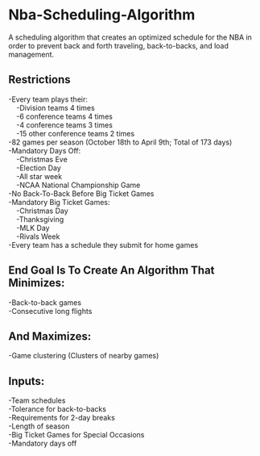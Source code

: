 # Nba-Scheduling-Algorithm
A scheduling algorithm that creates an optimized schedule for the NBA in order to prevent back and forth traveling, back-to-backs, and load management.

## Restrictions
-Every team plays their:  
&nbsp;&nbsp;&nbsp;&nbsp;-Division teams 4 times  
&nbsp;&nbsp;&nbsp;&nbsp;-6 conference teams 4 times  
&nbsp;&nbsp;&nbsp;&nbsp;-4 conference teams 3 times  
&nbsp;&nbsp;&nbsp;&nbsp;-15 other conference teams 2 times  
-82 games per season (October 18th to April 9th; Total of 173 days)  
-Mandatory Days Off:  
&nbsp;&nbsp;&nbsp;&nbsp;-Christmas Eve  
&nbsp;&nbsp;&nbsp;&nbsp;-Election Day  
&nbsp;&nbsp;&nbsp;&nbsp;-All star week  
&nbsp;&nbsp;&nbsp;&nbsp;-NCAA National Championship Game  
-No Back-To-Back Before Big Ticket Games  
-Mandatory Big Ticket Games:  
&nbsp;&nbsp;&nbsp;&nbsp;-Christmas Day  
&nbsp;&nbsp;&nbsp;&nbsp;-Thanksgiving  
&nbsp;&nbsp;&nbsp;&nbsp;-MLK Day  
&nbsp;&nbsp;&nbsp;&nbsp;-Rivals Week  
-Every team has a schedule they submit for home games  

## End Goal Is To Create An Algorithm That Minimizes:
-Back-to-back games  
-Consecutive long flights  
## And Maximizes:
-Game clustering (Clusters of nearby games)  

## Inputs:
-Team schedules  
-Tolerance for back-to-backs  
-Requirements for 2-day breaks  
-Length of season  
-Big Ticket Games for Special Occasions  
-Mandatory days off  
